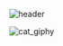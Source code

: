 ![header](https://capsule-render.vercel.app/api?type=waving&color=fec287&height=300&section=header&text=Yeahhaaa!&fontSize=90&fontColor=ffffff)
<!--
**yeahhaaa/yeahhaaa** is a ✨ _special_ ✨ repository because its `README.md` (this file) appears on your GitHub profile.
Here are some ideas to get you started:

- 🔭 I’m currently working on ...
- 🌱 I’m currently learning ...
- 👯 I’m looking to collaborate on ...
- 🤔 I’m looking for help with ...
- 💬 Ask me about ...
- 📫 How to reach me: ...
- 😄 Pronouns: ...
- ⚡ Fun fact: ...
-->
![cat_giphy](https://user-images.githubusercontent.com/99670118/154070659-9f72de75-6eb0-49f0-a948-753c52912895.gif)
